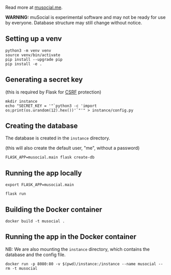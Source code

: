 Read more at [musocial.me](http://musocial.me).

**WARNING:** muSocial is experimental software and may not be ready for use by everyone. Database structure may still change without notice.

## Setting up a venv

```
python3 -m venv venv
source venv/bin/activate
pip install --upgrade pip
pip install -e .
```

## Generating a secret key

(this is required by Flask for [CSRF](https://en.wikipedia.org/wiki/Cross-site_request_forgery) protection)

```
mkdir instance
echo "SECRET_KEY = '"`python3 -c 'import os;print(os.urandom(12).hex())'`"'" > instance/config.py
```

## Creating the database

The database is created in the `instance` directory.

(this will also create the default user, "me", without a password)

```
FLASK_APP=musocial.main flask create-db
```

## Running the app locally

`export FLASK_APP=musocial.main`

`flask run`

## Building the Docker container

`docker build -t musocial .`

## Running the app in the Docker container

NB: We are also mounting the `instance` directory, which contains the database and the config file.

`docker run -p 8080:80 -v $(pwd)/instance:/instance --name musocial --rm -t musocial`

